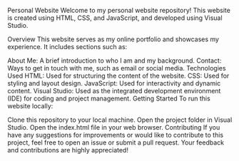 Personal Website
Welcome to my personal website repository! This website is created using HTML, CSS, and JavaScript, and developed using Visual Studio.

Overview
This website serves as my online portfolio and showcases my experience. It includes sections such as:

About Me: A brief introduction to who I am and my background.
Contact: Ways to get in touch with me, such as email or social media.
Technologies Used
HTML: Used for structuring the content of the website.
CSS: Used for styling and layout design.
JavaScript: Used for interactivity and dynamic content.
Visual Studio: Used as the integrated development environment (IDE) for coding and project management.
Getting Started
To run this website locally:

Clone this repository to your local machine.
Open the project folder in Visual Studio.
Open the index.html file in your web browser.
Contributing
If you have any suggestions for improvements or would like to contribute to this project, feel free to open an issue or submit a pull request. Your feedback and contributions are highly appreciated!
